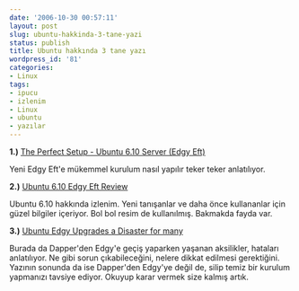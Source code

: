 ```yaml
---
date: '2006-10-30 00:57:11'
layout: post
slug: ubuntu-hakkinda-3-tane-yazi
status: publish
title: Ubuntu hakkında 3 tane yazı
wordpress_id: '81'
categories:
- Linux
tags:
- ipucu
- izlenim
- Linux
- ubuntu
- yazılar
---
```


**1.)** [The Perfect Setup - Ubuntu 6.10 Server (Edgy Eft)](http://www.howtoforge.com/perfect_setup_ubuntu_6.10) 

Yeni Edgy Eft'e mükemmel kurulum nasıl yapılır teker teker anlatılıyor.  


**2.)** [Ubuntu 6.10 Edgy Eft Review](http://lunapark6.com/?p=2501)

Ubuntu 6.10 hakkında izlenim. Yeni tanışanlar ve daha önce kullananlar için güzel bilgiler içeriyor. Bol bol resim de kullanılmış. Bakmakda fayda var.

**3.)** [Ubuntu Edgy Upgrades a Disaster for many](http://element14.wordpress.com/2006/10/27/ubuntu-edgy-upgrades-a-disaster-for-many)

Burada da Dapper'den Edgy'e geçiş yaparken yaşanan aksilikler, hataları anlatılıyor. Ne gibi sorun çıkabileceğini, nelere dikkat edilmesi gerektiğini. Yazının sonunda da ise Dapper'den Edgy'ye değil de, silip temiz bir kurulum yapmanızı tavsiye ediyor. Okuyup karar vermek size kalmış artık.




